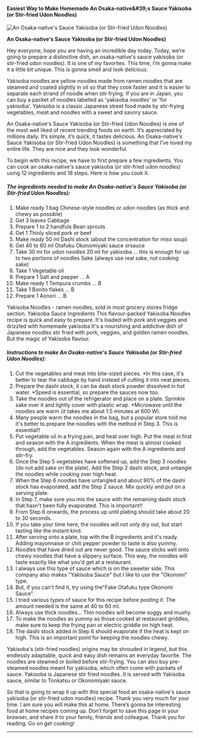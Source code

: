             

#### Easiest Way to Make Homemade An Osaka-native&amp;#39;s Sauce Yakisoba (or Stir-fried Udon Noodles)

![An Osaka-native's Sauce Yakisoba (or Stir-fried Udon Noodles)](https://img-global.cpcdn.com/recipes/6401313783939072/751x532cq70/an-osaka-natives-sauce-yakisoba-or-stir-fried-udon-noodles-recipe-main-photo.jpg)

**An Osaka-native's Sauce Yakisoba (or Stir-fried Udon Noodles)**

Hey everyone, hope you are having an incredible day today. Today, we’re going to prepare a distinctive dish, an osaka-native's sauce yakisoba (or stir-fried udon noodles). It is one of my favorites. This time, I’m gonna make it a little bit unique. This is gonna smell and look delicious.

Yakisoba noodles are yellow noodles made from ramen noodles that are steamed and coated slightly in oil so that they cook faster and it is easier to separate each strand of noodle when stir frying. If you are in Japan, you can buy a packet of noodles labelled as 'yakisoba noodles' or 'for yakisoba'. Yakisoba is a classic Japanese street food made by stir-frying vegetables, meat and noodles with a sweet and savory sauce.

An Osaka-native's Sauce Yakisoba (or Stir-fried Udon Noodles) is one of the most well liked of recent trending foods on earth. It’s appreciated by millions daily. It’s simple, it’s quick, it tastes delicious. An Osaka-native's Sauce Yakisoba (or Stir-fried Udon Noodles) is something that I’ve loved my entire life. They are nice and they look wonderful.

To begin with this recipe, we have to first prepare a few ingredients. You can cook an osaka-native's sauce yakisoba (or stir-fried udon noodles) using 12 ingredients and 18 steps. Here is how you cook it.

##### The ingredients needed to make An Osaka-native's Sauce Yakisoba (or Stir-fried Udon Noodles):

1.  Make ready 1 bag Chinese-style noodles or udon noodles (as thick and chewy as possible)
2.  Get 3 leaves Cabbage
3.  Prepare 1 to 2 handfuls Bean sprouts
4.  Get 1 Thinly sliced pork or beef
5.  Make ready 50 ml Dashi stock (about the concentration for miso soup)
6.  Get 40 to 60 ml Otafuku Okonomiyaki sauce orsauce
7.  Take 30 ml for udon noodles 20 ml for yakisoba … this is enough for up to two portions of noodles Sake (always use real sake, not cooking sake)
8.  Take 1 Vegetable oil
9.  Prepare 1 Salt and pepper … A
10.  Make ready 1 Tempura crumbs … B
11.  Take 1 Bonito flakes … B
12.  Prepare 1 Aonori … B

Yakisoba Noodles - ramen noodles, sold in most grocery stores fridge section. Yakisoba Sauce Ingredients This flavour-packed Yakisoba Noodles recipe is quick and easy to prepare. It's loaded with pork and veggies and drizzled with homemade yakisoba It's a nourishing and addictive dish of Japanese noodles stir fried with pork, veggies, and golden ramen noodles. But the magic of Yakisoba flavour.

##### Instructions to make An Osaka-native's Sauce Yakisoba (or Stir-fried Udon Noodles):

1.  Cut the vegetables and meat into bite-sized pieces. \*In this case, it's better to tear the cabbage by hand instead of cutting it into neat pieces.
2.  Prepare the dashi stock, it can be dash stock powder dissolved in hot water. \*Speed is essential, so prepare the sauces now too.
3.  Take the noodles out of the refrigerator and place on a plate. Sprinkle sake over it and lightly cover with plastic wrap. \*Microwave until the noodles are warm (it takes me about 1.5 minutes at 600 W).
4.  Many people warm the noodles in the bag, but a popular store told me it's better to prepare the noodles with the method in Step 3. This is essential!!
5.  Put vegetable oil in a frying pan, and heat over high. Put the meat in first and season with the A ingredients. When the meat is almost cooked through, add the vegetables. Season again with the A ingredients and stir-fry.
6.  Once the Step 5 vegetables have softened up, add the Step 3 noodles (do not add sake on the plate). Add the Step 2 dashi stock, and untangle the noodles while cooking over high heat.
7.  When the Step 6 noodles have untangled and about 90% of the dashi stock has evaporated, add the Step 2 sauce. Mix quickly and put on a serving plate.
8.  In Step 7, make sure you mix the sauce with the remaining dashi stock that hasn't been fully evaporated. This is important!!
9.  From Step 6 onwards, the process up until plating should take about 20 to 30 seconds.
10.  If you take your time here, the noodles will not only dry out, but start tasting like the instant kind.
11.  After serving onto a plate, top with the B ingredients and it's ready. Adding mayonnaise or chili pepper powder to taste is also yummy.
12.  Noodles that have dried out are never good. The sauce sticks well onto chewy noodles that have a slippery surface. This way, the noodles will taste exactly like what you'd get at a restaurant.
13.  I always use this type of sauce which is on the sweeter side. This company also makes "Yakisoba Sauce" but I like to use the "Okonomi" type.
14.  But, if you can't find it, try using the"Fake Otafuku type Okonomi Sauce".
15.  I tried various types of sauce for this recipe before posting it. The amount needed is the same at 40 to 60 ml.
16.  Always use thick noodles… Thin noodles will become soggy and mushy.
17.  To make the noodles as yummy as those cooked at restaurant griddles, make sure to keep the frying pan or electric griddle on high heat.
18.  The dashi stock added in Step 6 should evaporate if the heat is kept on high. This is an important point for keeping the noodles chewy.

Yakisoba's (stir-fried noodles) origins may be shrouded in legend, but this endlessly adaptable, quick and easy dish remains an everyday favorite. The noodles are steamed or boiled before stir-frying. You can also buy pre-steamed noodles meant for yakisoba, which often come with packets of sauce. Yakisoba is Japanese stir fried noodles. It is served with Yakisoba sauce, similar to Tonkatsu or Okonomiyaki sauce.

So that is going to wrap it up with this special food an osaka-native's sauce yakisoba (or stir-fried udon noodles) recipe. Thank you very much for your time. I am sure you will make this at home. There’s gonna be interesting food at home recipes coming up. Don’t forget to save this page in your browser, and share it to your family, friends and colleague. Thank you for reading. Go on get cooking!

* * *